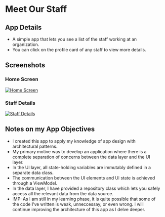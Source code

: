 # Meet Our Staff

## App Details
- A simple app that lets you see a list of the staff working at an organization.
- You can click on the profile card of any staff to view more details.


## Screenshots

### Home Screen
[![Home Screen](https://i.postimg.cc/9fB6hQMy/Screenshot-2024-07-08-195932.png)](https://postimg.cc/kVB1N9W5)

### Staff Details
[![Staff Details](https://i.postimg.cc/652xvKjN/Screenshot-2024-07-08-200033.png)](https://postimg.cc/svrNkkCn)


## Notes on my App Objectives
- I created this app to apply my knowledge of app design with architectural patterns.
- My primary motive was to develop an application where there is a complete separation of concerns between the data layer and the UI layer.
- In the UI layer, all state-holding variables are immutably defined in a separate data class.
- The communication between the UI elements and UI state is achieved through a ViewModel.
- In the data layer, I have provided a repository class which lets you safely access all the relevant data from the data source.
- IMP: As I am still in my learning phase, it is quite possible that some of the code I've written is weak, unneccessay, or even wrong. I will continue improving the architecture of this app as I delve deeper.
